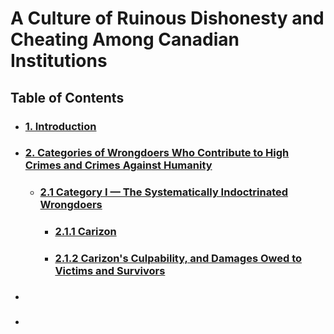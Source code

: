 # A Culture of Ruinous Dishonesty and Cheating Among Canadian Institutions

## Table of Contents
<div id="user-content-toc">
<ul>
<li><h3><a href="./01-0.md#1-introduction">1. Introduction</a></h3></li>

<li><h3><a href="./02-0.md#2-categories-of-wrongdoers-who-contribute-to-high-crimes-and-crimes-against-humanity">2. Categories of Wrongdoers Who Contribute to High Crimes and Crimes Against Humanity</a></h3></li>

<ul>
<li><h3><a href="./02-1.md#21-category-i--the-systematically-indoctrinated-wrongdoers">2.1 Category I — The Systematically Indoctrinated Wrongdoers</a></h3></li>

<ul>
<li><h3><a href="./02-1-1.md#211-carizon">2.1.1 Carizon</a></h3></li>
      
<li><h3><a href="./02-1-2.md#212-carizons-culpability-and-damages-owed-to-victims-and-survivors">2.1.2 Carizon's Culpability, and Damages Owed to Victims and Survivors</a></h3></li>
</ul>  
</ul>

<li><h3><a href=" "> </a></h3></li>

<li><h3><a href=" "> </a></h3></li>

</ul>
</div>